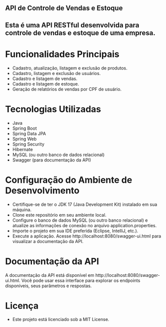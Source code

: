 ## API de Controle de Vendas e Estoque
## Esta é uma API RESTful desenvolvida para controle de vendas e estoque de uma empresa.

# Funcionalidades Principais
- Cadastro, atualização, listagem e exclusão de produtos.
- Cadastro, listagem e exclusão de usuários.
- Cadastro e listagem de vendas.
- Cadastro e listagem de estoque.
- Geração de relatórios de vendas por CPF de usuário.

# Tecnologias Utilizadas
- Java
- Spring Boot
- Spring Data JPA
- Spring Web
- Spring Security
- Hibernate
- MySQL (ou outro banco de dados relacional)
- Swagger (para documentação da API)

# Configuração do Ambiente de Desenvolvimento
- Certifique-se de ter o JDK 17 (Java Development Kit) instalado em sua máquina.
- Clone este repositório em seu ambiente local.
- Configure o banco de dados MySQL (ou outro banco relacional) e atualize as informações de conexão no arquivo application.properties.
- Importe o projeto em sua IDE preferida (Eclipse, IntelliJ, etc.).
- Execute a aplicação. Acesse http://localhost:8080/swagger-ui.html para visualizar a documentação da API.

# Documentação da API
A documentação da API está disponível em http://localhost:8080/swagger-ui.html. Você pode usar essa interface para explorar os endpoints disponíveis, seus parâmetros e respostas.

# Licença
- Este projeto está licenciado sob a MIT License.

